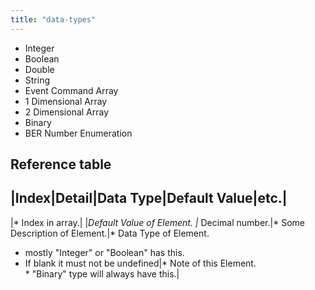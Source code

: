 ```yaml
---
title: "data-types"
---
```

-   Integer
-   Boolean
-   Double
-   String
-   Event Command Array
-   1 Dimensional Array
-   2 Dimensional Array
-   Binary
-   BER Number Enumeration

## Reference table

|Index|Detail|Data Type|Default Value|etc.|
-------------------------------------------
|* Index in array.|                              |*Default Value of Element.
|* Decimal number.|* Some Description of Element.|* Data Type of Element.
* mostly "Integer" or "Boolean" has this.<br />
* If blank it must not be undefined|* Note of this Element.<br />* "Binary" type will always have this.|

